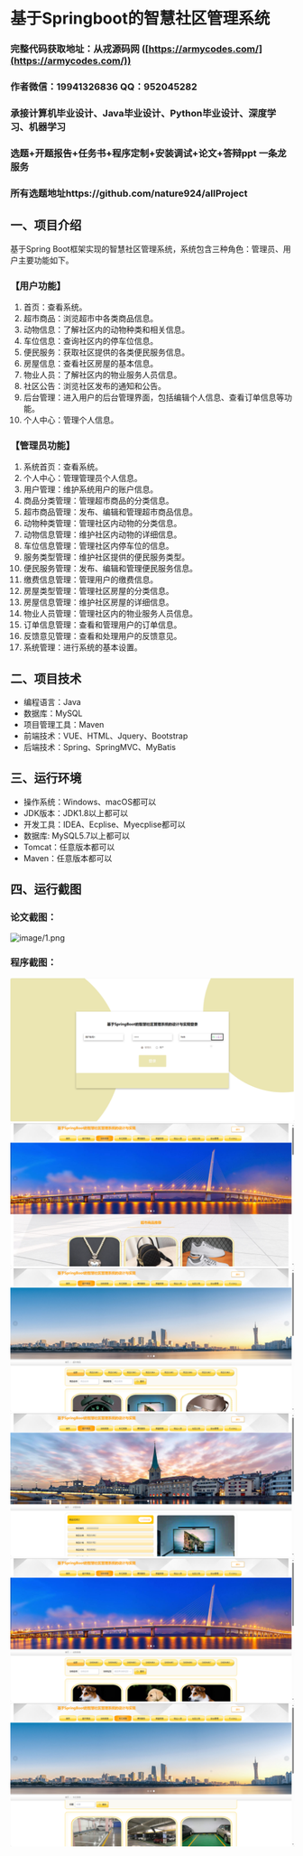 基于Springboot的智慧社区管理系统
=
### 完整代码获取地址：从戎源码网 ([https://armycodes.com/](https://armycodes.com/))
### 作者微信：19941326836  QQ：952045282 
### 承接计算机毕业设计、Java毕业设计、Python毕业设计、深度学习、机器学习
### 选题+开题报告+任务书+程序定制+安装调试+论文+答辩ppt 一条龙服务
### 所有选题地址https://github.com/nature924/allProject

一、项目介绍
---
基于Spring Boot框架实现的智慧社区管理系统，系统包含三种角色：管理员、用户主要功能如下。
### 【用户功能】
1. 首页：查看系统。
2. 超市商品：浏览超市中各类商品信息。
3. 动物信息：了解社区内的动物种类和相关信息。
4. 车位信息：查询社区内的停车位信息。
5. 便民服务：获取社区提供的各类便民服务信息。
6. 房屋信息：查看社区房屋的基本信息。
7. 物业人员：了解社区内的物业服务人员信息。
8. 社区公告：浏览社区发布的通知和公告。
9. 后台管理：进入用户的后台管理界面，包括编辑个人信息、查看订单信息等功能。
10. 个人中心：管理个人信息。

### 【管理员功能】
1. 系统首页：查看系统。
2. 个人中心：管理管理员个人信息。
3. 用户管理：维护系统用户的账户信息。
4. 商品分类管理：管理超市商品的分类信息。
5. 超市商品管理：发布、编辑和管理超市商品信息。
6. 动物种类管理：管理社区内动物的分类信息。
7. 动物信息管理：维护社区内动物的详细信息。
8. 车位信息管理：管理社区内停车位的信息。
9. 服务类型管理：维护社区提供的便民服务类型。
10. 便民服务管理：发布、编辑和管理便民服务信息。
11. 缴费信息管理：管理用户的缴费信息。
12. 房屋类型管理：管理社区房屋的分类信息。
13. 房屋信息管理：维护社区房屋的详细信息。
14. 物业人员管理：管理社区内的物业服务人员信息。
15. 订单信息管理：查看和管理用户的订单信息。
16. 反馈意见管理：查看和处理用户的反馈意见。
17. 系统管理：进行系统的基本设置。





二、项目技术
---
- 编程语言：Java
- 数据库：MySQL
- 项目管理工具：Maven
- 前端技术：VUE、HTML、Jquery、Bootstrap
- 后端技术：Spring、SpringMVC、MyBatis

三、运行环境
---
- 操作系统：Windows、macOS都可以
- JDK版本：JDK1.8以上都可以
- 开发工具：IDEA、Ecplise、Myecplise都可以
- 数据库: MySQL5.7以上都可以
- Tomcat：任意版本都可以
- Maven：任意版本都可以

四、运行截图
---
### 论文截图：
![image/1.png](limage/1.png)

### 程序截图：
![image/1.png](image/1.png)
![image/1.png](image/2.png)
![image/1.png](image/3.png)
![image/1.png](image/4.png)
![image/1.png](image/5.png)
![image/1.png](image/6.png)



